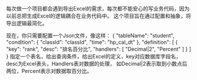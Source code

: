 每次做一个项目都会遇到导出Excel的需求，每次都不能安心的写业务代码，因为以前总把生成Excel的逻辑耦合在业务代码中。
这个项目旨在通过配置和抽象，将导出逻辑最简化。

现在，你只需要配置一个Json文件，像这样：
{
    "tableName": "student",
    "condition": {
        "classId": "classId",
        "time": "hp_cal_dt"
    },
    "definition": [
        {
            "key": "rank",
            "desc": "排名百分比",
            "handlers": [
                "Decimal|2",
                "Percent"
            ]
        }
    ]
}
指定一个表名，给出查询条件，给出Excel的定义，key对应数据库字段名，desc为Excel表头，Handlers表对数据的处理，
如Decimal|2表示取到小数点后两位，Percent表示对数据取百分比。



